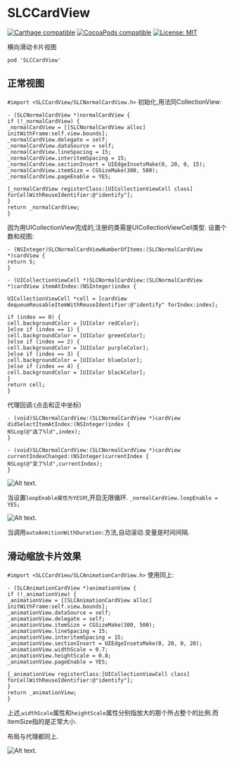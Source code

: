# SLCCardView

[![Carthage compatible](https://img.shields.io/badge/Carthage-compatible-4BC51D.svg?style=flat)](https://github.com/Carthage/Carthage#adding-frameworks-to-an-application) [![CocoaPods compatible](https://img.shields.io/cocoapods/v/SLCCardView.svg?style=flat)](https://cocoapods.org/pods/SLCCardView) [![License: MIT](https://img.shields.io/cocoapods/l/SLCCardView.svg?style=flat)](http://opensource.org/licenses/MIT)

横向滑动卡片视图

` pod 'SLCCardView' `
## 正常视图

` #import <SLCCardView/SLCNormalCardView.h> `
初始化,用法同CollectionView:
```
- (SLCNormalCardView *)normalCardView {
if (!_normalCardView) {
_normalCardView = [[SLCNormalCardView alloc] initWithFrame:self.view.bounds];
_normalCardView.delegate = self;
_normalCardView.dataSource = self;
_normalCardView.lineSpacing = 15;
_normalCardView.interitemSpacing = 15;
_normalCardView.sectionInsert = UIEdgeInsetsMake(0, 20, 0, 15);
_normalCardView.itemSize = CGSizeMake(300, 500);
_normalCardView.pageEnable = YES;

[_normalCardView registerClass:[UICollectionViewCell class] forCellWithReuseIdentifier:@"identify"];
}
return _normalCardView;
}
```
因为用UICollectionView完成的,注册的类需是UICollectionViewCell类型.
设置个数和视图:
```
- (NSInteger)SLCNormalCardViewNumberOfItems:(SLCNormalCardView *)cardView {
return 5;
}

- (UICollectionViewCell *)SLCNormalCardView:(SLCNormalCardView *)cardView itemAtIndex:(NSInteger)index {

UICollectionViewCell *cell = [cardView dequeueReusableItemWithReuseIdentifier:@"identify" forIndex:index];

if (index == 0) {
cell.backgroundColor = [UIColor redColor];
}else if (index == 1) {
cell.backgroundColor = [UIColor greenColor];
}else if (index == 2) {
cell.backgroundColor = [UIColor purpleColor];
}else if (index == 3) {
cell.backgroundColor = [UIColor blueColor];
}else if (index == 4) {
cell.backgroundColor = [UIColor blackColor];
}
return cell;
}
```
代理回调:(点击和正中坐标)
```
- (void)SLCNormalCardView:(SLCNormalCardView *)cardView didSelectItemAtIndex:(NSInteger)index {
NSLog(@"选了%ld",index);
}

- (void)SLCNormalCardView:(SLCNormalCardView *)cardView currentIndexChanged:(NSInteger)currentIndex {
NSLog(@"变了%ld",currentIndex);
}
```
![Alt text](https://github.com/WeiKunChao/SLCCardView/raw/master/screenShort/1.gif).

当设置`loopEnable属性为YES时`,开启无限循环.
` _normalCardView.loopEnable = YES; `

![Alt text](https://github.com/WeiKunChao/SLCCardView/raw/master/screenShort/2.gif).

当调用` autoAnmitionWithDuration: `方法,自动滚动.变量是时间间隔.

## 滑动缩放卡片效果
` #import <SLCCardView/SLCAnimationCardView.h> `
使用同上:
```
- (SLCAnimationCardView *)animationView {
if (!_animationView) {
_animationView = [[SLCAnimationCardView alloc] initWithFrame:self.view.bounds];
_animationView.dataSource = self;
_animationView.delegate = self;
_animationView.itemSize = CGSizeMake(300, 500);
_animationView.lineSpacing = 15;
_animationView.interitemSpacing = 15;
_animationView.sectionInsert = UIEdgeInsetsMake(0, 20, 0, 20);
_animationView.widthScale = 0.7;
_animationView.heightScale = 0.8;
_animationView.pageEnable = YES;

[_animationView registerClass:[UICollectionViewCell class] forCellWithReuseIdentifier:@"identify"];
}
return _animationView;
}
```
上述,`widthScale`属性和`heightScale`属性分别指放大的那个所占整个的比例.而itemSize指的是正常大小.

布局与代理都同上.

![Alt text](https://github.com/WeiKunChao/SLCCardView/raw/master/screenShort/3.gif).
